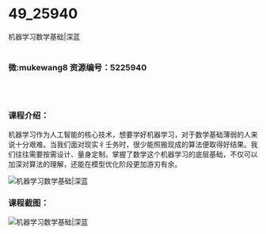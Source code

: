 # 49_25940
机器学习数学基础|深蓝
<br/></br>
<h3>微:mukewang8 资源编号：5225940</h3>
<br/></br>
<h3>课程介绍：</h3>
<p>机器学习作为人工智能的核心技术，想要学好机器学习，对于<a title="查看与 数学基础 相关的文章" target="_blank">数学基础</a>薄弱的人来说十分艰难。当我们面对现实彳壬务时，很少能照搬现成的算法便取得好结果。我们往往需要按需设计、量身定制，掌握了数学这个机器学习的底层基础，不仅可以加深对算法的理解，还能在模型优化阶段更加游刃有余。</p>
<p><img src="https://www.ko996.com/wp-content/uploads/img/2022/08/1-33-300x203.png" alt="机器学习数学基础|深蓝"></p>
<div class="info-desc">
<h3>课程截图：</h3>
<p><img src="https://www.ko996.com/wp-content/uploads/img/2022/08/2-31.png" alt="机器学习数学基础|深蓝"></p>


			
</div>
